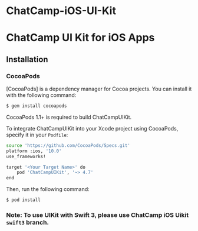 # ChatCamp-iOS-UI-Kit
# ChatCamp UI Kit for iOS Apps

## Installation

### CocoaPods
[CocoaPods] is a dependency manager for Cocoa projects. You can install it with the following command:

```sh
$ gem install cocoapods
```
CocoaPods 1.1+ is required to build ChatCampUIKit.

To integrate ChatCampUIKit into your Xcode project using CocoaPods, specify it in your `Podfile`:

```sh
source 'https://github.com/CocoaPods/Specs.git'
platform :ios, '10.0'
use_frameworks!

target '<Your Target Name>' do
    pod 'ChatCampUIKit', '~> 4.7'
end
```
Then, run the following command:

```sh
$ pod install
```

### Note: To use UIKit with Swift 3, please use ChatCamp iOS Uikit `swift3` branch.

